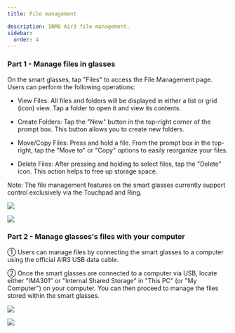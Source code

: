 ```yaml
---
title: File management

description: INMO Air3 file management.
sidebar:
  order: 4
---
```


### Part 1 - Manage files in glasses

On the smart glasses, tap "Files" to access the File Management page. Users can perform the following operations:

* View Files: All files and folders will be displayed in either a list or grid (icon) view. Tap a folder to open it and view its contents.

* Create Folders: Tap the "New" button in the top-right corner of the prompt box. This button allows you to create new folders.

* Move/Copy Files: Press and hold a file. From the prompt box in the top-right, tap the "Move to" or "Copy" options to easily reorganize your files.

* Delete Files: After pressing and holding to select files, tap the "Delete" icon. This action helps to free up storage space.

Note: The file management features on the smart glasses currently support control exclusively via the Touchpad and Ring.

![](public/images/air3/file-management-1.png)

![](public/images/air3/file-management-2.png)

### Part 2 - Manage glasses's files with your computer

① Users can manage files by connecting the smart glasses to a computer using the official AIR3 USB data cable.

② Once the smart glasses are connected to a computer via USB, locate either "IMA301" or "Internal Shared Storage" in "This PC" (or "My Computer") on your computer. You can then proceed to manage the files stored within the smart glasses.

![](public/images/air3/file-management-3.png)

![](public/images/air3/file-management-4.png)



